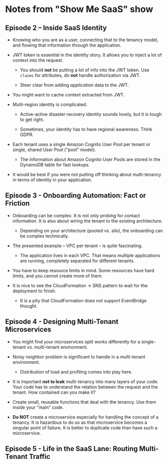 # Notes from "Show Me SaaS" show

## Episode 2 – Inside SaaS Identity

- Knowing who you are as a user, connecting that to the tenancy model, and flowing that information through the application.

- JWT token is essential in the identity story. It allows you to inject a lot of context into the request.

  - You should **not** be putting a lot of info into the JWT token. Use `claims` for attributes, do **not** handle authorization via JWT.

  - Steer clear from adding _application_ data to the JWT.

- You might want to cache context extracted from JWT.

- Multi-region identity is complicated.

  - Active-active disaster recovery identity sounds lovely, but it is tough to get right.

  - Sometimes, your identity has to have regional awareness. Think GDPR.

- Each tenant uses a single Amazon Cognito User Pool per tenant or single, shared User Pool ("pool" model).

  - The information about Amazon Cognito User Pools are stored in the DynamoDB table for fast lookups.

- It would be best if you were not putting off thinking about multi-tenancy in terms of identity in your application.

## Episode 3 - Onboarding Automation: Fact or Friction

- Onboarding can be complex. It is not only probing for contact information. It is also about wiring the tenant to the existing architecture.

  - Depending on your architecture (pooled vs. silo), the onboarding can be complex technically.

- The presented example – VPC per tenant – is quite fascinating.

  - The application lives in each VPC. That means multiple applications are running, completely separated for different tenants.

- You have to keep resource limits in mind. Some resources have hard limits, and you cannot create more of them.

- It is nice to see the CloudFormation -> SNS pattern to wait for the deployment to finish.

  - It is a pity that CloudFormation does not support EventBridge thought.

## Episode 4 - Designing Multi-Tenant Microservices

- You might find your microservices split works differently for a single-tenant vs. multi-tenant environment.

- Noisy neighbor problem is significant to handle in a multi-tenant environment.

  - Distribution of load and profiling comes into play here.

- It is important **not to leak** multi-tenancy into many layers of your code. Your code has to understand the relation between the request and the tenant. How contained can you make it?

- Create small, reusable functions that deal with the tenancy. Use them inside your "main" code.

- **Do NOT** create a microservice especially for handling the concept of a tenancy. It is hazardous to do so as that microservice becomes a singular point of failure. It is better to duplicate code than have such a microservice.

## Episode 5 - Life in the SaaS Lane: Routing Multi-Tenant Traffic
